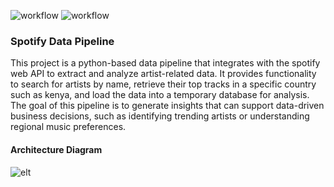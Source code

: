 ![workflow](https://github.com/zablon-oigo/spotify-data-pipeline/actions/workflows/ci.yml/badge.svg)
![workflow](https://github.com/zablon-oigo/spotify-data-pipeline/actions/workflows/test.yml/badge.svg)

### Spotify Data Pipeline

This project is a python-based data pipeline that integrates with the spotify web API to extract and analyze artist-related data. It provides functionality to search for artists by name, retrieve their top tracks in a specific country such as kenya, and load the data into a temporary database for analysis. The goal of this pipeline is to generate insights that can support data-driven business decisions, such as identifying trending artists or understanding regional music preferences.

#### Architecture Diagram
![elt](https://github.com/user-attachments/assets/1f915ccb-c401-45fa-b054-0a1f06db9175)
